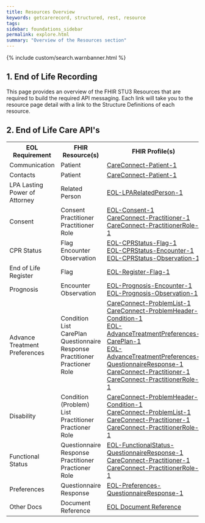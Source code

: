 ```yaml
---
title: Resources Overview
keywords: getcarerecord, structured, rest, resource
tags: 
sidebar: foundations_sidebar
permalink: explore.html
summary: "Overview of the Resources section"
---
```


{% include custom/search.warnbanner.html %}

## 1. End of Life Recording ##

This page provides an overview of the FHIR STU3 Resources that are required to build the required API messaging. Each link will take you to the resource page detail with a link to the Structure Definitions of each resource.

## 2. End of Life Care API's ###

<table style="min-width:100%;width:100%">
<tr id="clinical">
<th style="width:33%;">EOL Requirement</th>
<th style="width:33%;">FHIR Resource(s)</th>
<th style="width:33%;">FHIR Profile(s)</th>
</tr>
<tr>
<td>Communication</td>
<td>Patient</td>
<td><a href="api_eol_entity_patient.html">CareConnect-Patient-1</a></td>
</tr>
<tr>
<td>Contacts</td>
<td>Patient</td>
<td><a href="api_eol_entity_patient.html">CareConnect-Patient-1</a></td>
</tr>
<tr>
<td>LPA Lasting Power of Attorney</td>
<td>Related Person</td>
<td><a href="api_eol_entity_lpa_relatedperson.html">EOL-LPARelatedPerson-1</a></td>
</tr>
<tr>
<td>Consent</td>
<td>Consent<br/>Practitioner<br/>Practitioner Role</td>
<td><a href="api_eol_security_consent.html">EOL-Consent-1</a><br/>
 <a href="api_eol_individuals_practitioner.html">CareConnect-Practitioner-1</a><br/>
 <a href="api_eol_individuals_practitionerrole.html">CareConnect-PractitionerRole-1 </a></td>
</tr>
<tr>
<td>CPR Status</td>
<td>Flag<br/>Encounter<br/>Observation</td>
<td><a href="api_eol_management_flag_cprstatus.html">EOL-CPRStatus-Flag-1</a><br/>
<a href="api_eol_management_encounter_cprstatus.html">EOL-CPRStatus-Encounter-1</a><br/>
<a href="api_eol_diagnostics_observation_cprstatus.html">EOL-CPRStatus-Observation-1</a></td>
</tr>
<tr>
<td>End of Life Register</td>
<td>Flag</td>
<td><a href="api_eol_management_flag_register.html">EOL-Register-Flag-1</a></td>
</tr>
<tr>
<td>Prognosis</td>
<td>Encounter<br/>Observation</td>
<td><a href="api_eol_management_encounter_prognosis.html">EOL-Prognosis-Encounter-1</a><br/>
<a href="api_eol_diagnostics_observation_prognosis.html">EOL-Prognosis-Observation-1</a></td>
</tr>
<tr>
<td>Advance Treatment Preferences</td>
<td>Condition<br/>List<br/>CarePlan<br/>Questionnaire Response<br/>Practitioner<br/>Practioner Role</td>
<td><a href="api_eol_management_problemlist.html">CareConnect-ProblemList-1</a><br/>
 <a href="api_eol_summary_problemheader_condition.html">CareConnect-ProblemHeader-Condition-1</a><br/>
 <a href="api_eol_summary_atp_careplan.html">EOL-AdvanceTreatmentPreferences-CarePlan-1</a><br/>
 <a href="api_eol_advancetreatmentpreferences_questionnaireresponse.html">EOL-AdvanceTreatmentPreferences-QuestionnaireResponse-1</a><br/>
 <a href="api_eol_individuals_practitioner.html">CareConnect-Practitioner-1</a><br/>
 <a href="api_eol_individuals_practitionerrole.html">CareConnect-PractitionerRole-1</a></td>

</tr>
<tr>
<td>Disability</td>
<td>Condition (Problem)<br/>List<br/>Practitioner<br/>Practioner Role</td>
<td><a href="api_eol_summary_disability_condition.html">CareConnect-ProblemHeader-Condition-1</a><br/>
<a href="api_eol_summary_disability_list.html">CareConnect-ProblemList-1</a><br/>
<a href="api_eol_individuals_practitioner.html">CareConnect-Practitioner-1</a><br/>
<a href="api_eol_individuals_practitionerrole.html">CareConnect-PractitionerRole-1</a></td>
</tr>
<tr>
<td>Functional Status</td>
<td>Questionnaire Response<br/>Practitioner<br/>Practioner Role</td>
<td><a href="api_eol_functionalstatus_questionnaireresponse.html">EOL-FunctionalStatus-QuestionnaireResponse-1</a><br/>
<a href="api_eol_individuals_practitioner.html">CareConnect-Practitioner-1</a><br/>
<a href="api_eol_individuals_practitionerrole.html">CareConnect-PractitionerRole-1</a></td>
</tr>
<tr>
<td>Preferences</td>
<td>Questionnaire Response</td>
<td><a href="api_eol_preferences_questionnaireresponse.html">EOL-Preferences-QuestionnaireResponse-1</a></td>
</tr>
<tr>
<td>Other Docs</td>
<td>Document Reference</td>
<td><a href="api_eol_documents_documentreference.html">EOL Document Reference</a></td>
</tr>
</table>